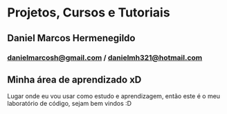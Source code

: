 # Projetos, Cursos e Tutoriais

## Daniel Marcos Hermenegildo
### danielmarcosh@gmail.com / danielmh321@hotmail.com

## Minha área de aprendizado xD

Lugar onde eu vou usar como estudo e aprendizagem, então este é o meu laboratório de código, sejam bem vindos :D
